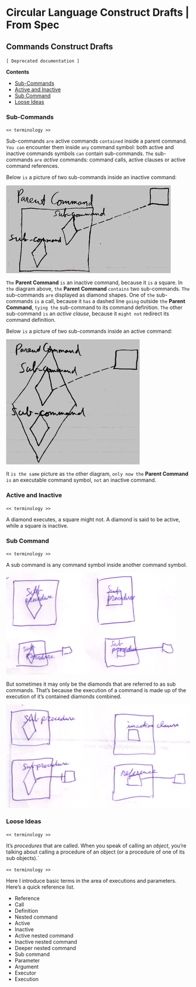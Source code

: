 Circular Language Construct Drafts | From Spec
==============================================

Commands Construct Drafts
-------------------------

`[ Deprecated documentation ]`

__Contents__

- [Sub-Commands](#sub-commands)
- [Active and Inactive](#active-and-inactive)
- [Sub Command](#sub-command)
- [Loose Ideas](#loose-ideas)

### Sub-Commands

`<< terminology >>`  

Sub-commands `are` active commands `contained` inside a parent command. `You can` encounter them inside `any` command symbol: both active and inactive commands symbols `can` contain sub-commands. `The` sub-commands `are` *active* commands: command calls, active clauses or active command references.

Below `is` a picture of two sub-commands inside an inactive command:

![](images/1.%20Commands%20Main%20Concepts.048.png)

`The` __Parent Command__ `is` an inactive command, because it `is` a square. In `the` diagram above, `the` __Parent Command__ `contains` two sub-commands. `The` sub-commands `are` displayed as diamond shapes. One of `the` sub-commands `is` a call, because it `has` a dashed line `going` outside `the` __Parent Command__, `tying the` sub-command to its command definition. `The` other sub-command `is` an *active clause*, because it `might not` redirect its command definition.

Below `is` a picture of two sub-commands inside an active command:

![](images/1.%20Commands%20Main%20Concepts.049.png)

It `is the same` picture as `the` other diagram, `only now the` __Parent Command__ `is` an executable command symbol, `not` an inactive command.

### Active and Inactive

`<< terminology >>`  

A diamond executes, a square might not. A diamond is said to be active, while a square is inactive.

### Sub Command

`<< terminology >>`

A sub command is any command symbol inside another command symbol.

![](images/7.%20Commands%20Ideas.035.png)

But sometimes it may only be the diamonds that are referred to as sub commands. That’s because the execution of a command is made up of the execution of it’s contained diamonds combined.

![](images/7.%20Commands%20Ideas.036.png)

### Loose Ideas

`<< terminology >>`

It’s *procedures* that are called. When you speak of calling an *object*, you’re talking about calling a procedure of an object (or a procedure of one of its sub objects).`

`<< terminology >>`

Here I introduce basic terms in the area of executions and parameters. Here’s a quick reference list.

- Reference
- Call
- Definition
- Nested command
- Active
- Inactive
- Active nested command
- Inactive nested command
- Deeper nested command
- Sub command 
- Parameter
- Argument
- Executor
- Execution
